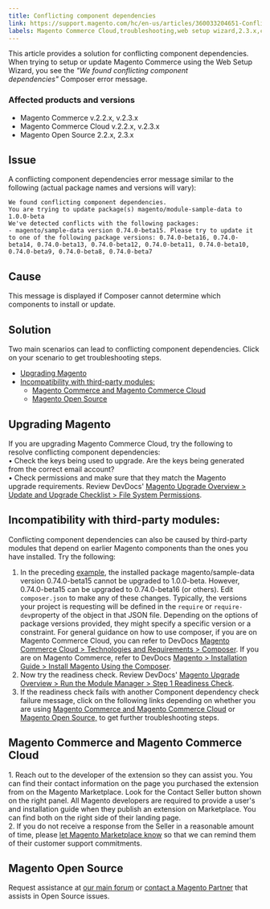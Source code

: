 ```yaml
---
title: Conflicting component dependencies 
link: https://support.magento.com/hc/en-us/articles/360033204651-Conflicting-component-dependencies-
labels: Magento Commerce Cloud,troubleshooting,web setup wizard,2.3.x,conflicting component dependencies,2.2.x
---
```


<p>This article provides a solution for conflicting component dependencies. When trying to setup or update Magento Commerce using the Web Setup Wizard, you see the <em>"We found conflicting component dependencies"</em> Composer error message. </p>
<h3>Affected products and versions</h3>
<ul>
<li>Magento Commerce v.2.2.x, v.2.3.x</li>
<li>Magento Commerce Cloud v.2.2.x, v.2.3.x</li>
<li>Magento Open Source 2.2.x, 2.3.x</li>
</ul>
<h2>Issue</h2>
<p>A conflicting component dependencies error message similar to the following (actual package names and versions will vary): </p>
<pre><code class="language-terminal">We found conflicting component dependencies.
You are trying to update package(s) magento/module-sample-data to 1.0.0-beta
We've detected conflicts with the following packages:
- magento/sample-data version 0.74.0-beta15. Please try to update it to one of the following package versions: 0.74.0-beta16, 0.74.0-beta14, 0.74.0-beta13, 0.74.0-beta12, 0.74.0-beta11, 0.74.0-beta10, 0.74.0-beta9, 0.74.0-beta8, 0.74.0-beta7</code></pre>
<h2>Cause</h2>
<p>This message is displayed if Composer cannot determine which components to install or update.</p>
<h2>Solution</h2>
<p>Two main scenarios can lead to conflicting component dependencies. Click on your scenario to get troubleshooting steps.</p>
<ul>
<li><a href="https://support.magento.com/hc/en-us/articles/360044010932#upgrading_magento">Upgrading Magento</a></li>
<li>
<a href="https://support.magento.com/hc/en-us/articles/360044010932#incompatibility_third_party_modules">Incompatibility with third-party modules:</a>
<ul>
<li><a href="https://support.magento.com/hc/en-us/articles/360044010932#magento_commerce_magento_commerce_cloud">Magento Commerce and Magento Commerce Cloud</a></li>
<li><a href="https://support.magento.com/hc/en-us/articles/360044010932#opensource">Magento Open Source</a></li>
</ul>
</li>
</ul>
<h2>Upgrading Magento</h2>
<p>If you are upgrading Magento Commerce Cloud, try the following to resolve conflicting component dependencies:<br/> • Check the keys being used to upgrade. Are the keys being generated from the correct email account?<br/> • Check permissions and make sure that they match the Magento upgrade requirements. Review DevDocs' <a href="https://devdocs.magento.com/guides/v2.3/comp-mgr/prereq/prereq_compman-checklist.html#perms">Magento Upgrade Overview &gt; Update and Upgrade Checklist &gt; File System Permissions</a>.</p>
<h2>Incompatibility with third-party modules:</h2>
<p>Conflicting component dependencies can also be caused by third-party modules that depend on earlier Magento components than the ones you have installed. Try the following:</p>
<ol>
<li>In the preceding <a href="https://support.magento.com/hc/en-us/articles/360044010932#example">example</a>, the installed package magento/sample-data version 0.74.0-beta15 cannot be upgraded to 1.0.0-beta. However, 0.74.0-beta15 can be upgraded to 0.74.0-beta16 (or others). Edit <code>composer.json</code> to make any of these changes.<em> </em>Typically, the versions your project is requesting will be defined in the <code>require</code> or <code>require-dev</code>property of the object in that JSON file. Depending on the options of package versions provided, they might specify a specific version or a constraint. For general guidance on how to use composer, if you are on Magento Commerce Cloud, you can refer to DevDocs <a href="https://devdocs.magento.com/cloud/reference/cloud-composer.html#files">Magento Commerce Cloud &gt; Technologies and Requirements &gt; Composer</a>. If you are on Magento Commerce, refer to DevDocs <a href="https://devdocs.magento.com/guides/v2.4/install-gde/composer.html">Magento &gt; Installation Guide &gt; Install Magento Using the Composer</a>.</li>
<li>Now try the readiness check. Review DevDocs' <a href="https://devdocs.magento.com/guides/v2.3/comp-mgr/module-man/compman-readiness.html">Magento Upgrade Overview &gt; Run the Module Manager &gt; Step 1 Readiness Check</a>.</li>
<li>If the readiness check fails with another Component dependency check failure message, click on the following links depending on whether you are using <a href="https://support.magento.com/hc/en-us/articles/360044010932#magento_commerce_magento_commerce_cloud">Magento Commerce and Magento Commerce Cloud</a> or <a href="https://support.magento.com/hc/en-us/articles/360044010932#opensource">Magento Open Source,</a> to get further troubleshooting steps.</li>
</ol>
<h2>Magento Commerce and Magento Commerce Cloud</h2>
<p>1. Reach out to the developer of the extension so they can assist you. You can find their contact information on the page you purchased the extension from on the Magento Marketplace. Look for the Contact Seller button shown on the right panel. All Magento developers are required to provide a user's and installation guide when they publish an extension on Marketplace. You can find both on the right side of their landing page.<br/> 2. If you do not receive a response from the Seller in a reasonable amount of time, please <a href="https://marketplacesupport.magento.com/">let Magento Marketplace know</a> so that we can remind them of their customer support commitments.</p>
<h2>Magento Open Source</h2>
<p>Request assistance at <a href="https://community.magento.com/">our main forum</a> or <a href="https://magento.com/find-a-partner">contact a Magento Partner</a> that assists in Open Source issues.</p>